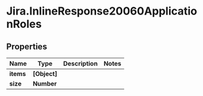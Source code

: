 # Jira.InlineResponse20060ApplicationRoles

## Properties

Name | Type | Description | Notes
------------ | ------------- | ------------- | -------------
**items** | **[Object]** |  | 
**size** | **Number** |  | 


